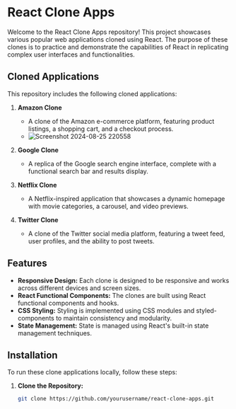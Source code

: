 # React Clone Apps

Welcome to the React Clone Apps repository! This project showcases various popular web applications cloned using React. The purpose of these clones is to practice and demonstrate the capabilities of React in replicating complex user interfaces and functionalities.

## Cloned Applications

This repository includes the following cloned applications:

1. **Amazon Clone**
   - A clone of the Amazon e-commerce platform, featuring product listings, a shopping cart, and a checkout process.
   - ![Screenshot 2024-08-25 220558](https://github.com/user-attachments/assets/86f6bd6c-81fd-4c5d-beea-be2fd5513662)

2. **Google Clone**
   - A replica of the Google search engine interface, complete with a functional search bar and results display.

3. **Netflix Clone**
   - A Netflix-inspired application that showcases a dynamic homepage with movie categories, a carousel, and video previews.

4. **Twitter Clone**
   - A clone of the Twitter social media platform, featuring a tweet feed, user profiles, and the ability to post tweets.

## Features

- **Responsive Design:** Each clone is designed to be responsive and works across different devices and screen sizes.
- **React Functional Components:** The clones are built using React functional components and hooks.
- **CSS Styling:** Styling is implemented using CSS modules and styled-components to maintain consistency and modularity.
- **State Management:** State is managed using React's built-in state management techniques.

## Installation

To run these clone applications locally, follow these steps:

1. **Clone the Repository:**
   ```bash
   git clone https://github.com/yourusername/react-clone-apps.git
